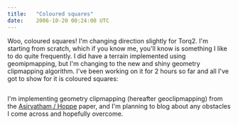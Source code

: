 ```yaml
---
title:   "Coloured squares"
date:    2006-10-20 00:24:00 UTC
---
```


Woo, coloured squares! I'm changing direction slightly for Torq2. I'm starting from scratch, which if you know me, you'll know is something I like to do quite frequently. I did have a terrain implemented using geomipmapping, but I'm changing to the new and shiny geometry clipmapping algorithm. I've been working on it for 2 hours so far and all I've got to show for it is coloured squares:

<a onblur="try {parent.deselectBloggerImageGracefully();} catch(e) {}" href="http://photos1.blogger.com/blogger/3747/1168/1600/GeoClipMapping%20001.jpg"><img style="cursor: pointer;" src="http://photos1.blogger.com/blogger/3747/1168/400/GeoClipMapping%20001.jpg" alt="" border="0" /></a>

I'm implementing geometry clipmapping (hereafter geoclipmapping) from the <a href="http://research.microsoft.com/%7Ehoppe/geomclipmap.pdf">Asirvatham / Hoppe</a> paper, and I'm planning to blog about any obstacles I come across and hopefully overcome.